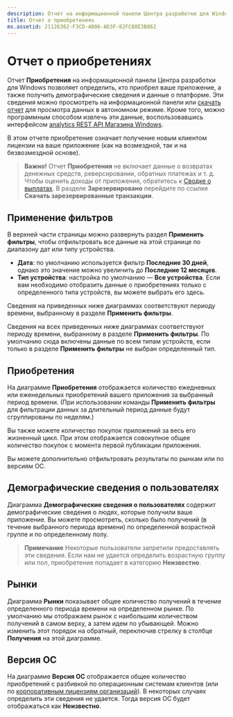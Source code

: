 ```yaml
---
description: Отчет на информационной панели Центра разработки для Windows позволяет узнать, кто приобрел приложение и получить демографические сведения и данные о платформе.
title: Отчет о приобретениях
ms.assetid: 21126362-F3CD-4006-AD3F-82FC88E3B862
---
```


# Отчет о приобретениях


Отчет **Приобретения** на информационной панели Центра разработки для Windows позволяет определить, кто приобрел ваше приложение, а также получить демографические сведения и данные о платформе. Эти сведения можно просмотреть на информационной панели или [скачать отчет](download-analytic-reports.md) для просмотра данных в автономном режиме. Кроме того, можно программным способом извлечь эти данные, воспользовавшись интерфейсом [analytics REST API Магазина Windows](../monetize/access-analytics-data-using-windows-store-services.md).

В этом отчете приобретение означает получение новым клиентом лицензии на ваше приложение (как на возмездной, так и на безвозмездной основе).

> **Важно!** Отчет **Приобретения** не включает данные о возвратах денежных средств, реверсировании, обратных платежах и т. д. Чтобы оценить доходы от приложения, обратитесь к [Сводке о выплатах](payout-summary.md). В разделе **Зарезервировано** перейдите по ссылке **Скачать зарезервированные транзакции**.



## Применение фильтров


В верхней части страницы можно развернуть раздел **Применить фильтры**, чтобы отфильтровать все данные на этой странице по диапазону дат или типу устройства.

-   **Дата**: по умолчанию используется фильтр **Последние 30 дней**, однако это значение можно увеличить до **Последние 12 месяцев**.
-   **Тип устройства**: настройка по умолчанию — **Все устройства**. Если вам необходимо отобразить данные о приобретениях только с определенного типа устройств, вы можете выбрать его здесь.

Сведения на приведенных ниже диаграммах соответствуют периоду времени, выбранному в разделе **Применить фильтры**.

Сведения на всех приведенных ниже диаграммах соответствуют периоду времени, выбранному в разделе **Применить фильтры**. По умолчанию сюда включены данные по всем типам устройств, если только в разделе **Применить фильтры** не выбран определенный тип.

## Приобретения


На диаграмме **Приобретения** отображается количество ежедневных или еженедельных приобретений вашего приложения за выбранный период времени. (При использовании команды **Применить фильтры** для фильтрации данных за длительный период данные будут сгруппированы по неделям.)

Вы также можете количество покупок приложений за весь его жизненный цикл. При этом отображается совокупное общее количество покупок с момента первой публикации приложения.

Вы можете дополнительно отфильтровать результаты по рынкам или по версиям ОС.

## Демографические сведения о пользователях


Диаграмма **Демографические сведения о пользователях** содержит демографические сведения о людях, которые получили ваше приложение. Вы можете просмотреть, сколько было получений (в течение выбранного периода времени) по определенной возрастной группе и по определенному полу.

> **Примечание** Некоторые пользователи запретили предоставлять эти сведения. Если нам не удается определить возрастную группу или пол, приобретение попадает в категорию **Неизвестно**.

 

## Рынки


Диаграмма **Рынки** показывает общее количество получений в течение определенного периода времени на определенном рынке. По умолчанию мы отображаем рынок с наибольшим количеством получений в самом верху, а затем идем по убывающей. Можно изменить этот порядок на обратный, переключив стрелку в столбце **Получения** на этой диаграмме.

## Версия ОС


На диаграмме **Версия ОС** отображается общее количество приобретений с разбивкой по операционным системам клиентов (или по [корпоративным лицензиям организаций](organizational-licensing.md)). В некоторых случаях определить эти сведения не удается. Тогда версия ОС будет отображаться как **Неизвестно**.



 

 


<!--HONumber=Mar16_HO1-->



